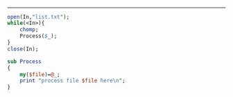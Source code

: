 #### 
------
```perl
open(In,"list.txt");
while(<In>){
	chomp;
	Process($_);
}
close(In);

sub Process
{
	my($file)=@_;
	print "process file $file here\n";
} 

```
